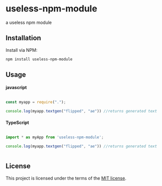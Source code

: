 
# useless-npm-module
a useless npm module

## Installation
Install via NPM:

```bash
npm install useless-npm-module

```

## Usage

#### javascript

```javascript

const myapp = require(".");

console.log(myapp.textgen("flipped", "ae")) //returns generated text

```

#### TypeScript

```typescript

import * as myApp from 'useless-npm-module';

console.log(myapp.textgen("flipped", "ae")) //returns generated text



```

## License

This project is licensed under the terms of the
[MIT license](/LICENSE).
